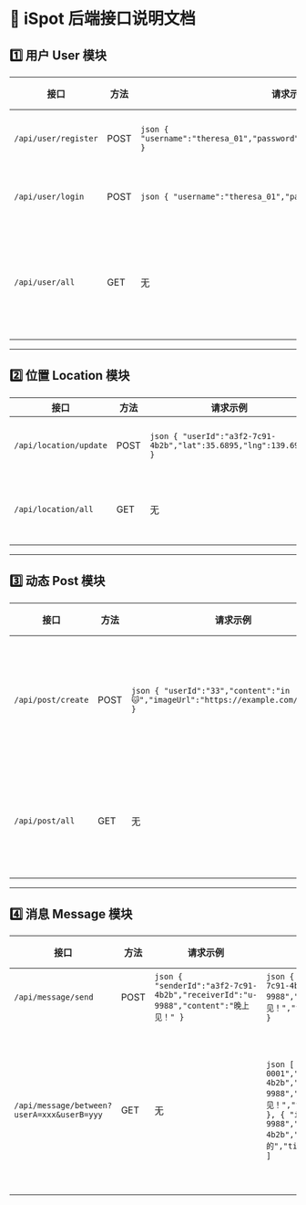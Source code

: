 # 📘 iSpot 后端接口说明文档

## 1️⃣ 用户 User 模块

| 接口                 | 方法 | 请求示例                                                     | 返回示例                                                     | 说明             |
| -------------------- | ---- | ------------------------------------------------------------ | ------------------------------------------------------------ | ---------------- |
| `/api/user/register` | POST | `json { "username":"theresa_01","password":"123456","nickname":"Theresa" } ` | `json { "id":"a3f2-7c91-4b2b","username":"theresa_01","nickname":"Theresa","avatarUrl":null,"lat":0.0,"lng":0.0,"lastActiveTime":0 } ` | 用户注册         |
| `/api/user/login`    | POST | `json { "username":"theresa_01","password":"123456" } `      | `json { "id":"a3f2-7c91-4b2b","username":"theresa_01","nickname":"Theresa","avatarUrl":"https://example.com/avatar.png","lat":35.6895,"lng":139.6917,"lastActiveTime":1751039232305 } ` | 用户登录         |
| `/api/user/all`      | GET  | 无                                                           | `json [ { "id":"a3f2-7c91-4b2b","username":"theresa_01","nickname":"Theresa","avatarUrl":null,"lat":0.0,"lng":0.0,"lastActiveTime":0 } ] ` | 获取所有用户列表 |

------

## 2️⃣ 位置 Location 模块

| 接口                   | 方法 | 请求示例                                                     | 返回示例                                                     | 说明                                        |
| ---------------------- | ---- | ------------------------------------------------------------ | ------------------------------------------------------------ | ------------------------------------------- |
| `/api/location/update` | POST | `json { "userId":"a3f2-7c91-4b2b","lat":35.6895,"lng":139.6917 } ` | `json { "userId":"a3f2-7c91-4b2b","lat":35.6895,"lng":139.6917 } ` | 上传/更新用户位置（返回简化 PostDTO）       |
| `/api/location/all`    | GET  | 无                                                           | `json [ { "userId":"a3f2-7c91-4b2b","lat":35.6895,"lng":139.6917 } ] ` | 获取所有用户的最新位置（返回 PostDTO 列表） |

------

## 3️⃣ 动态 Post 模块

| 接口               | 方法 | 请求示例                                                     | 返回示例                                                     | 说明             |
| ------------------ | ---- | ------------------------------------------------------------ | ------------------------------------------------------------ | ---------------- |
| `/api/post/create` | POST | `json { "userId":"33","content":"in 🐱","imageUrl":"https://example.com/pic.jpg" } ` | {<br/>    "id": "14",<br/>    "userId": "33",<br/>    "content": "in",<br/>    "imageUrl": "https://example.com/pic.jpg",<br/>    "timestamp": 1760620127,<br/>    "likeCount": 66,<br/>    "commentCount": 32<br/>} | 创建新动态       |
| `/api/post/all`    | GET  | 无                                                           | `json [ {<br/>    "id": "14",<br/>    "userId": "33",<br/>    "content": "in",<br/>    "imageUrl": "https://example.com/pic.jpg",<br/>    "timestamp": 1760620127,<br/>    "likeCount": 66,<br/>    "commentCount": 32<br/>}] ` | 获取所有动态列表 |

------

## 4️⃣ 消息 Message 模块

| 接口                                       | 方法 | 请求示例                                                     | 返回示例                                                     | 说明                     |
| ------------------------------------------ | ---- | ------------------------------------------------------------ | ------------------------------------------------------------ | ------------------------ |
| `/api/message/send`                        | POST | `json { "senderId":"a3f2-7c91-4b2b","receiverId":"u-9988","content":"晚上见！" } ` | `json { "id":"msg-0001","senderId":"a3f2-7c91-4b2b","receiverId":"u-9988","content":"晚上见！","timestamp":1760625500,"read":false } ` | 发送消息                 |
| `/api/message/between?userA=xxx&userB=yyy` | GET  | 无                                                           | `json [ { "id":"msg-0001","senderId":"a3f2-7c91-4b2b","receiverId":"u-9988","content":"晚上见！","timestamp":1760625500,"read":false }, { "id":"msg-0002","senderId":"u-9988","receiverId":"a3f2-7c91-4b2b","content":"好的","timestamp":1760625560,"read":true } ] ` | 获取两个用户间的聊天记录 |

